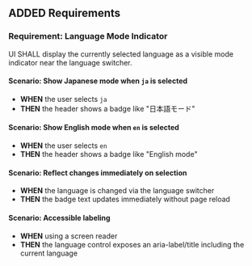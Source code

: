 ## ADDED Requirements

### Requirement: Language Mode Indicator
UI SHALL display the currently selected language as a visible mode indicator near the language switcher.

#### Scenario: Show Japanese mode when `ja` is selected
- **WHEN** the user selects `ja`
- **THEN** the header shows a badge like "日本語モード"

#### Scenario: Show English mode when `en` is selected
- **WHEN** the user selects `en`
- **THEN** the header shows a badge like "English mode"

#### Scenario: Reflect changes immediately on selection
- **WHEN** the language is changed via the language switcher
- **THEN** the badge text updates immediately without page reload

#### Scenario: Accessible labeling
- **WHEN** using a screen reader
- **THEN** the language control exposes an aria-label/title including the current language



